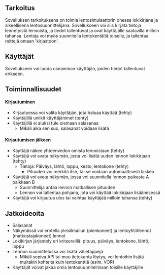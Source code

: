 ## Tarkoitus

Sovelluksen tarkoituksena on toimia lentosimulaattorin ohessa lokikirjana ja alkeellisena lentosuunnittelijana. Sovellukseen voi siis kirjata tietoja lennetyistä lennoista, ja tiedot tallentuvat ja ovat käyttäjälle saatavilla milloin tahansa. Lentoja voi myös suunnitella lentokentältä toiselle, ja tallentaa reittejä omaan 'kirjastoon'.

## Käyttäjät

Sovellukseen voi luoda useamman käyttäjän, joiden tiedot tallentuvat erikseen.

## Toiminnallisuudet

#### Kirjautuminen

- Kirjautuessa voi valita käyttäjän, jota haluaa käyttää (tehty)
- Käyttäjillä uniikit käyttäjänimet (tehty)
- Käyttäjillä ei aluksi tule olemaan salasanaa
  - Mikäli aika sen suo, salasanat voidaan lisätä

#### Kirjautumisen jälkeen

- Käyttäjä näkee yhteenvedon omista lennoistaan (tehty)
- Käyttäjä voi avata näkymän, josta voi lisätä uuden lennon lokikirjaan (tehty)
  - Tietoja: Päiväys, lähtö, loppu, kesto, lentokone (tehty)
    - Pituuden voi merkitä itse, tai se voidaan automaattisesti laskea
- Käyttäjä voi avata näkymän, jossa voi suunnitella lennon paikasta A paikkaan B
  - Suunnittelija antaa lennon matkallisen pituuden
  - Lennon voi tallentaa pohjana, jota voi käyttää lokikirjaan lisäämisessä
- Käyttäjä voi kirjautua ulos tai vaihtaa käyttäjää milloin tahansa (tehty)

## Jatkoideoita

- Salasanat
- Näkymässä voi erotella yleisilmailun (pienkoneet) ja lentoyhtiölennot (matkustajakoneet) lennot
- Lokikirjan järjestely eri kriteereillä: pituus, päiväys, lentokone, lähtö, loppu
- Lennon suunnittelussa voi lisätä välietappeja
  - Mikäli sopiva API tai muu tietokanta löytyy, voi lentoihin lisätä muitakin kohteita kuin lentokenttiä (esim. VOR)
- Käyttäjät voivat jakaa omia lentosuunnitelmiaan toisille käyttäjille

